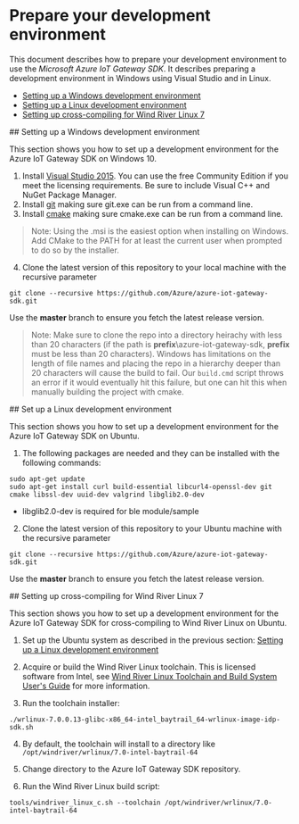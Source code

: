 # Prepare your development environment

This document describes how to prepare your development environment to use the *Microsoft Azure IoT Gateway SDK*. It describes preparing a development environment in Windows using Visual Studio and in Linux.

- [Setting up a Windows development environment](#windows)
- [Setting up a Linux development environment](#linux)
- [Setting up cross-compiling for Wind River Linux 7](#windriver)

<a name="windows"/>
## Setting up a Windows development environment

This section shows you how to set up a development environment for the Azure IoT Gateway SDK on Windows 10.

1. Install [Visual Studio 2015](https://www.visualstudio.com). You can use the free Community Edition if you meet the licensing requirements.
Be sure to include Visual C++ and NuGet Package Manager.
2. Install [git](http://www.git-scm.com) making sure git.exe can be run from a command line.
3. Install [cmake](https://cmake.org/download/) making sure cmake.exe can be run from a command line.

 >Note: Using the .msi is the easiest option when installing on Windows. Add CMake to the PATH for at least the current user when prompted to do so by the installer. 
4. Clone the latest version of this repository to your local machine with the recursive parameter
```
git clone --recursive https://github.com/Azure/azure-iot-gateway-sdk.git
```
Use the **master** branch to ensure you fetch the latest release version.

>Note: Make sure to clone the repo into a directory heirachy with less than 20 characters (if the path is <b>prefix</b>\azure-iot-gateway-sdk, <b>prefix</b> must be less than 20 characters). Windows has limitations on the length of file names and placing the repo in a hierarchy deeper than 20 characters will cause the build to fail. Our `build.cmd` script throws an error if it would eventually hit this failure, but one can hit this when manually building the project with cmake. 

<a name="linux"/>
## Set up a Linux development environment

This section shows you how to set up a development environment for the Azure IoT Gateway SDK on Ubuntu.
 
1. The following packages are needed and they can be installed with the following commands:

 ```
 sudo apt-get update 
 sudo apt-get install curl build-essential libcurl4-openssl-dev git cmake libssl-dev uuid-dev valgrind libglib2.0-dev
 ``` 
 
 * libglib2.0-dev is required for ble module/sample
2. Clone the latest version of this repository to your Ubuntu machine with the recursive parameter
```
git clone --recursive https://github.com/Azure/azure-iot-gateway-sdk.git
```
Use the **master** branch to ensure you fetch the latest release version.

<a name="windriver"/>
## Setting up cross-compiling for Wind River Linux 7

This section shows you how to set up a development environment for the Azure IoT Gateway SDK for cross-compiling to Wind River Linux on Ubuntu.

1. Set up the Ubuntu system as described in the previous section: [Setting up a Linux development environment](#linux)

2. Acquire or build the Wind River Linux toolchain. This is licensed software from Intel, see [Wind River Linux Toolchain and Build System User's Guide](https://knowledge.windriver.com/en-us/000_Products/000/010/000/050/000_Wind_River_Linux_Toolchain_and_Build_System_User's_Guide%2C_7.0) for more information.

3. Run the toolchain installer: 
 ```
 ./wrlinux-7.0.0.13-glibc-x86_64-intel_baytrail_64-wrlinux-image-idp-sdk.sh
 ```
 
4. By default, the toolchain will install to a directory like `/opt/windriver/wrlinux/7.0-intel-baytrail-64`

5. Change directory to the Azure IoT Gateway SDK repository.

6. Run the Wind River Linux build script:
 ```
 tools/windriver_linux_c.sh --toolchain /opt/windriver/wrlinux/7.0-intel-baytrail-64
 ```
